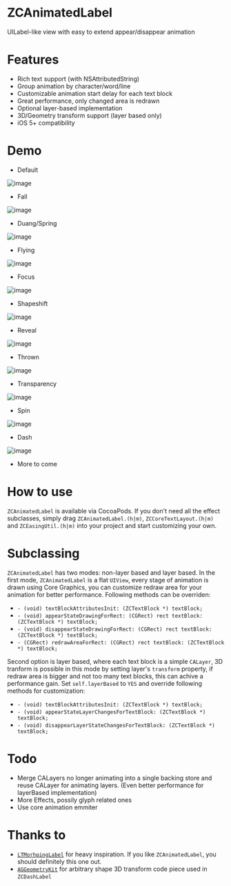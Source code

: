 # ZCAnimatedLabel
UILabel-like view with easy to extend appear/disappear animation

# Features
* Rich text support (with NSAttributedString)
* Group animation by character/word/line
* Customizable animation start delay for each text block
* Great performance, only changed area is redrawn
* Optional layer-based implementation
* 3D/Geometry transform support (layer based only)
* iOS 5+ compatibility

# Demo

* Default 

![image](http://zippy.gfycat.com/LimitedWigglyGermanshepherd.gif)

* Fall
 
![image](http://zippy.gfycat.com/FantasticGargantuanHog.gif)

* Duang/Spring 

![image](http://zippy.gfycat.com/GrippingMeanJavalina.gif)

* Flying 

![image](http://zippy.gfycat.com/JampackedCompetentGerbil.gif)

* Focus 

![image](http://zippy.gfycat.com/FeistyShockingGermanshepherd.gif)


* Shapeshift  

![image](http://zippy.gfycat.com/ForkedScalyKagu.gif)

* Reveal 

![image](http://zippy.gfycat.com/GrouchyLastingGrizzlybear.gif)
 
* Thrown

 ![image](http://zippy.gfycat.com/RashDecimalImperatorangel.gif)

* Transparency 

![image](http://zippy.gfycat.com/NeighboringSlightJumpingbean.gif)

* Spin 

![image](http://zippy.gfycat.com/UnderstatedBoldAlpineroadguidetigerbeetle.gif)
* Dash 

![image](http://zippy.gfycat.com/DeadlyUnlinedJunco.gif)
* More to come


# How to use
`ZCAnimatedLabel` is available via CocoaPods. If you don't need all the effect subclasses, simply drag `ZCAnimatedLabel.(h|m)`, `ZCCoreTextLayout.(h|m)` and `ZCEasingUtil.(h|m)` into your project and start customizing your own.


# Subclassing
`ZCAnimatedLabel` has two modes: non-layer based and layer based. In the first mode, `ZCAnimatedLabel` is a flat `UIView`, every stage of animation is drawn using Core Graphics, you can customize redraw area for your animation for better performance. Following methods can be overriden:

* `- (void) textBlockAttributesInit: (ZCTextBlock *) textBlock;`
* `- (void) appearStateDrawingForRect: (CGRect) rect textBlock: (ZCTextBlock *) textBlock;`
* `- (void) disappearStateDrawingForRect: (CGRect) rect textBlock: (ZCTextBlock *) textBlock;`
* `- (CGRect) redrawAreaForRect: (CGRect) rect textBlock: (ZCTextBlock *) textBlock;`

Second option is layer based, where each text block is a simple `CALayer`, 3D tranform is possible in this mode by setting layer's `transform` property, if redraw area is bigger and not too many text blocks, this can achive a performance gain. Set `self.layerBased` to `YES` and override following methods for customization:

* `- (void) textBlockAttributesInit: (ZCTextBlock *) textBlock;`
* `- (void) appearStateLayerChangesForTextBlock: (ZCTextBlock *) textBlock;`
* `- (void) disappearLayerStateChangesForTextBlock: (ZCTextBlock *) textBlock;`


# Todo
* Merge CALayers no longer animating into a single backing store and reuse CALayer for animating layers. (Even better performance for layerBased implementation)
* More Effects, possily glyph related ones
* Use core animation emmiter



# Thanks to

* [`LTMorhpingLabel`](https://github.com/lexrus/LTMorphingLabel) for heavy inspiration. If you like `ZCAnimatedLabel`, you should definitely this one out. 
* [`AGGeometryKit`](https://github.com/hfossli/AGGeometryKit) for arbitrary shape 3D transform code piece used in `ZCDashLabel`


